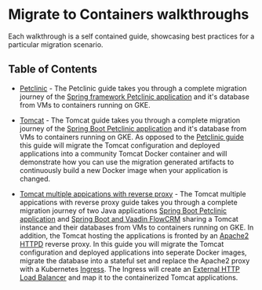# Migrate to Containers walkthroughs

Each walkthrough is a self contained guide, showcasing best practices for a particular migration scenario.

## Table of Contents
* [Petclinic](./petclinic) - The Petclinic guide takes you through a complete migration journey of the [Spring framework Petclinic application](https://github.com/spring-petclinic/spring-framework-petclinic) and it's database from VMs to containers running on GKE.

* [Tomcat](./tomcat) - The Tomcat guide takes you through a complete migration journey of the [Spring Boot Petclinic application](https://github.com/spring-projects/spring-petclinic) and it's database from VMs to containers running on GKE. As opposed to the [Petclinic guide](./petclinic) this guide will migrate the Tomcat configuration and deployed applications into a community Tomcat Docker container and will demonstrate how you can use the migration generated artifacts to continuously build a new Docker image when your application is changed.

* [Tomcat multiple appications with reverse proxy](./tomcat-multi-apps-with-httpd-proxy) - The Tomcat multiple appications with reverse proxy guide takes you through a complete migration journey of two Java applications [Spring Boot Petclinic application](https://github.com/spring-projects/spring-petclinic) and [Spring Boot and Vaadin FlowCRM](https://github.com/eitaneib/flow-crm-tutorial) sharing a Tomcat instance and their databases from VMs to containers running on GKE. In addition, the Tomcat hosting the applications is fronted by an [Apache2 HTTPD](https://httpd.apache.org/) reverse proxy. In this guide you will migrate the Tomcat configuration and deployed applications into seperate Docker images, migrate the database into a stateful set and replace the Apache2 proxy with a Kubernetes [Ingress](https://kubernetes.io/docs/concepts/services-networking/ingress/). The Ingress will create an [External HTTP Load Balancer](https://cloud.google.com/load-balancing/docs/https) and map it to the containerized Tomcat applications.